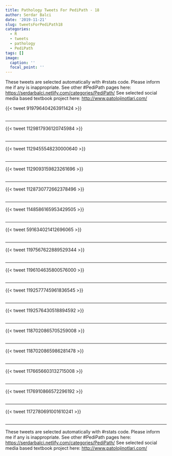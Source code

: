 ```yaml
---
title: Pathology Tweets For PediPath - 18
author: Serdar Balci
date: '2019-11-21'
slug: tweetsForPediPath18
categories:
  - R
  - tweets
  - pathology
  - PediPath
tags: []
image:
  caption: ''
  focal_point: ''
---
```



These tweets are selected automatically with #rstats code. Please inform me if any is inappropriate.
See other #PediPath pages here: https://serdarbalci.netlify.com/categories/PediPath/ 
See selected social media based textbook project here: http://www.patolojinotlari.com/

{{< tweet 919796404263911424 >}}
<br>
<br>
<hr>
{{< tweet 1129817936120745984 >}}
<br>
<br>
<hr>
{{< tweet 1129455548230000640 >}}
<br>
<br>
<hr>
{{< tweet 1129093159823261696 >}}
<br>
<br>
<hr>
{{< tweet 1128730772662378496 >}}
<br>
<br>
<hr>
{{< tweet 1148586165953429505 >}}
<br>
<br>
<hr>
{{< tweet 591634021412696065 >}}
<br>
<br>
<hr>
{{< tweet 1197567622889529344 >}}
<br>
<br>
<hr>
{{< tweet 1196104635800576000 >}}
<br>
<br>
<hr>
{{< tweet 1192577745961836545 >}}
<br>
<br>
<hr>
{{< tweet 1192576430518894592 >}}
<br>
<br>
<hr>
{{< tweet 1187020865705259008 >}}
<br>
<br>
<hr>
{{< tweet 1187020865986281478 >}}
<br>
<br>
<hr>
{{< tweet 1176656603132715008 >}}
<br>
<br>
<hr>
{{< tweet 1176910866572296192 >}}
<br>
<br>
<hr>
{{< tweet 1172780691001610241 >}}
<br>
<br>
<hr>


These tweets are selected automatically with #rstats code. Please inform me if any is inappropriate.
See other #PediPath pages here: https://serdarbalci.netlify.com/categories/PediPath/ 
See selected social media based textbook project here: http://www.patolojinotlari.com/
